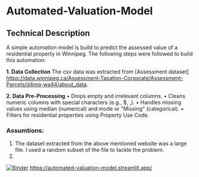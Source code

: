 # Automated-Valuation-Model
## Technical Description

A simple automation model is build to predict the assessed value of a residential property in Winnipeg. The following steps were followed to build this automation:

**1. Data Collection**
The csv data was extracted from [Assessment dataset] https://data.winnipeg.ca/Assessment-Taxation-Corporate/Assessment-Parcels/d4mq-wa44/about_data. 

**2. Data Pre-Processing**
•	Drops empty and irrelevant columns.
•	Cleans numeric columns with special characters (e.g., $, ,).
•	Handles missing values using median (numerical) and mode or "Missing" (categorical).
•	Filters for residential properties using Property Use Code.


### Assumtions:
1. The dataset extracted from the above mentioned website was a large file. I used a random subset of the file to tackle the problem.
2. 


[![Binder](https://mybinder.org/badge_logo.svg)](https://mybinder.org/v2/gh/prarnamehta/AVM/HEAD?filepath=Automated%20valuation%20model.ipynb)
https://automated-valuation-model.streamlit.app/
